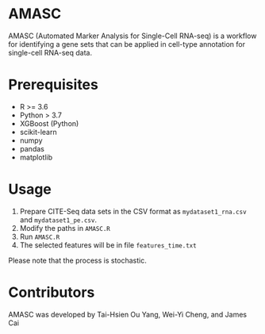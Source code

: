 # AMASC

AMASC (Automated Marker Analysis for Single-Cell RNA-seq) is a workflow for identifying a gene sets that can be applied in cell-type annotation for single-cell RNA-seq data.  

# Prerequisites

* R >= 3.6
* Python > 3.7
* XGBoost (Python)
* scikit-learn
* numpy
* pandas
* matplotlib

# Usage

1. Prepare CITE-Seq data sets in the CSV format as `mydataset1_rna.csv` and `mydataset1_pe.csv`.
2. Modify the paths in `AMASC.R`
3. Run `AMASC.R`
4. The selected features will be in file `features_time.txt`

Please note that the process is stochastic. 

# Contributors

AMASC was developed by Tai-Hsien Ou Yang, Wei-Yi Cheng, and James Cai
